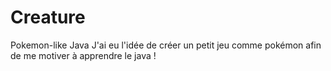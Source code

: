 Creature
========

Pokemon-like Java
J'ai eu l'idée de créer un petit jeu comme pokémon afin de me motiver à apprendre le java ! 
